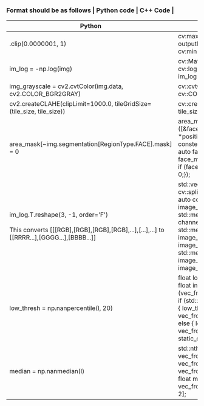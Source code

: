 
### Format should be  as follows  | Python code | C++ Code |

|  Python |  C++ |
| ------------ | ------------ |
|  .clip(0.0000001, 1)  | cv:max(inputImg, 0.0000001, outputImg); <br> cv:min(inputImg, 1.0, outputImg); |
|  im_log = -np.log(img)  |  cv::Mat im_log; <br>cv::log(im, im_log); <br>im_log * = -1.f; |
| img_grayscale = cv2.cvtColor(img.data, cv2.COLOR_BGR2GRAY)			 | cv::cvtColor(input, input, cv::COLOR_BGR2GRAY)  |
| cv2.createCLAHE(clipLimit=1000.0, tileGridSize=(tile_size, tile_size))		|  cv::createCLAHE(1000.0, cv::Size{ tile_size, tile_size }) |
| area_mask[~img.segmentation[RegionType.FACE].mask] = 0  					|   area_mask_image.forEach(uint8_t)([&face_mask] uint8_t &point, const int *position) { <br> constexpr auto kSkin = 2;<br> auto face_mask_value = face_mask.at<uint8_t>(position);  <br> if (face_mask_value != kSkin) point = 0;}); |
| im_log.T.reshape(3, -1, order='F') <br> <br>This converts [[[RGB],[RGB],[RGB],[RGB],...],[...],...] to [[RRRR...],[GGGG...],[BBBB...]] |    std::vector<cv::Mat> channels; <br> cv::split(im_log, channels); <br> auto const image_size_bytes = image_pixel_count * sizeof(float); <br> std::memcpy(output.data, channels[0].data, image_size_bytes);  <br> std::memcpy(output.data + image_size_bytes, channels[1].data, image_size_bytes);  <br> std::memcpy(output.data + 2 * image_size_bytes, channels[2].data, image_size_bytes); |
| low_thresh = np.nanpercentile(l, 20)  | float low_threshold;  <br> float index = (20.0 / 100.0) * (vec_from_mat.size() + 1);  <br> if (std::ceil(index) == index)<br>  {  low_threshold = vec_from_mat[static_cast<int>(index)];  } <br> else {  low_threshold = vec_from_mat[(static_cast<int>(index) + static_cast<int>(index + 1)) / 2];   } | 
|  median = np.nanmedian(l) |     std::nth_element(vec_from_mat.begin(), vec_from_mat.begin() + vec_from_mat.size() / 2, <br> vec_from_mat.end()); <br>  float median = vec_from_mat[vec_from_mat.size() / 2];


